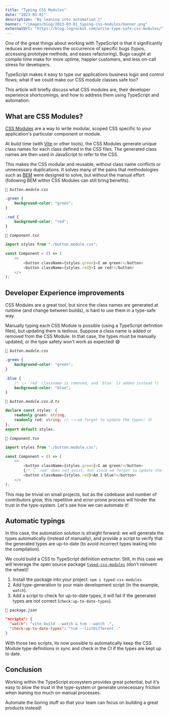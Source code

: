 ```yaml
---
title: "Typing CSS Modules"
date: "2023-03-01"
description: "By leaning into automation 🤖"
banner: "/images/blog/2023-03-01_typing-css-modules/banner.png"
externalUrl: "https://blog.logrocket.com/write-type-safe-css-modules/"
---
```


One of the great things about working with TypeScript is that it significantly reduces and even removes the occurrence of specific bugs (typos, accessing prototype methods, and eases refactoring). Bugs caught at compile time make for more uptime, happier customers, and less on-call stress for developers.

TypeScript makes it easy to type our applications business logic and control flows; what if we could make our CSS module classes safe too?

This article will briefly discuss what CSS modules are, their developer experience shortcomings, and how to address them using TypeScript and automation.

## What are CSS Modules?

[CSS Modules](https://css-tricks.com/css-modules-part-1-need/) are a way to write modular, scoped CSS specific to your application's particular component or module.

At build time (with [Vite](https://vitejs.dev/) or other tools), the CSS Modules generate unique class names for each class defined in the CSS files. The generated class names are then used in JavaScript to refer to the CSS.

This makes the CSS modular and reusable, without class name conflicts or unnecessary duplications. It solves many of the pains that methodologies such as [BEM](https://getbem.com/) were designed to solve, but without the manual effort (following BEM within CSS Modules can still bring benefits).

_`📁 button.module.css`_

```css
.green {
	background-color: "green";
}

.red {
	background-color: "red";
}
```

_`📁 Component.tsx`_

```typescript
import styles from "./button.module.css";

const Component = () => (
	<>
		<button className={styles.green}>I am green!</button>
		<button className={styles.red}>I am red!</button>
	</>
);
```

## Developer Experience improvements

CSS Modules are a great tool, but since the class names are generated at runtime (and change between builds), is hard to use them in a type-safe way.

Manually typing each CSS Module is possible (using a TypeScript definition files), but updating them is tedious. Suppose a class name is added or removed from the CSS Module. In that case, the types must be manually updated, or the type safety won't work as expected! 😅

_`📁 button.module.css`_

```css
.green {
	background-color: "green";
}

.blue {
	/* 👈 `red` classname is removed, and `blue` is added instead */
	background-color: "blue";
}
```

_`📁 button.module.css.d.ts`_

```typescript
declare const styles: {
	readonly green: string;
	readonly red: string; // 👈 we forgot to update the types! 😔
};
export default styles;
```

_`📁 Component.tsx`_

```typescript
import styles from "./button.module.css";

const Component = () => (
	<>
		<button className={styles.green}>I am green!</button>
		{/* 👇 `red` does not exist, but since we forgot to update the types, the compiler wont fail! */}
		<button className={styles.red}>Am I blue?</button>
	</>
);
```

This may be trivial on small projects, but as the codebase and number of contributors grow, this repetitive and error-prone process will hinder the trust in the type-system. Let's see how we can automate it!

## Automatic typings

In this case, the automation solution is straight forward: we will generate the types automatically (instead of manually), and provide a script to verify that the generated types are up-to-date (to avoid incorrect types leaking into the compilation).

We could build a CSS to TypeScript definition extractor. Still, in this case we will leverage the open source package [`typed-css-modules`](https://github.com/Quramy/typed-css-modules) (don't reinvent the wheel)!

1. Install the package into your project: `npm i typed-css-modules`
2. Add type-generation to your main development script (in the example, `watch`).
3. Add a script to check for up-to-date types, it will fail if the generated types are not correct (`check:up-to-date-types`).

_`📁 package.json`_

```json
"scripts": {
  "watch": "vite build --watch & tcm --watch .",
  "check:up-to-date-types": "tcm --listDifferent ."
}
```

With those two scripts, its now possible to automatically keep the CSS Module type definitions in sync and check in the CI if the types are kept up to date.

## Conclusion

Working within the TypeScript ecosystem provides great potential, but it's easy to blow the trust in the type-system or generate unnecessary friction when leaning too much on manual processes.

Automate the boring stuff so that your team can focus on building a great products instead!
